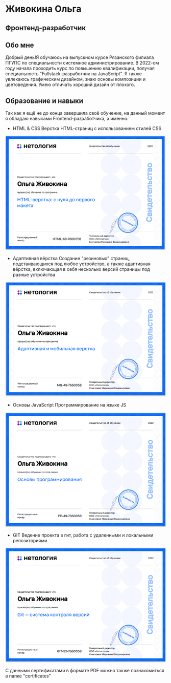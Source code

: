 # Живокина Ольга
## Фронтенд-разработчик
## Обо мне
Добрый день!Я обучаюсь на выпускном курсе Рязанского филиала ПГУПС по специальности системное администрирование. 
В 2022-ом году начала проходить курс по повышению квалификации, получая специальность "Fullstack-разработчик на JavaScript".
Я также увлекаюсь графическим дизайном, знаю основы композиции и цветоведения. Умею отличать хороший дизайн от плохого.
## Образование и навыки
Так как я ещё не до конца завершила своё обучение, на данный момент я обладаю навыками Frontend-разработчика, а именно:
* HTML & CSS
 Верстка HTML-страниц с использованием стилей CSS

![Сертификат прохождения программы](certificates/HTML.PNG)

* Адаптивная вёрстка
 Создание "резиновых" страниц, подстаивающихся под любое устройство, а также адаптивная вёрстка, включающая
в себя несколько версий страницы под разные устройства

![Сертификат прохождения программы](certificates/Adaptive.PNG)

* Основы JavaScript
 Программирование на языке JS

![Сертификат прохождения программы](certificates/JS.PNG)

* GIT 
Ведение проекта в гит, работа с удаленными и локальными репозиториями

![Сертификат прохождения программы](certificates/GIT.PNG)

С данными сертификатами в формате PDF можно также познакомиться в папке "certificates"
